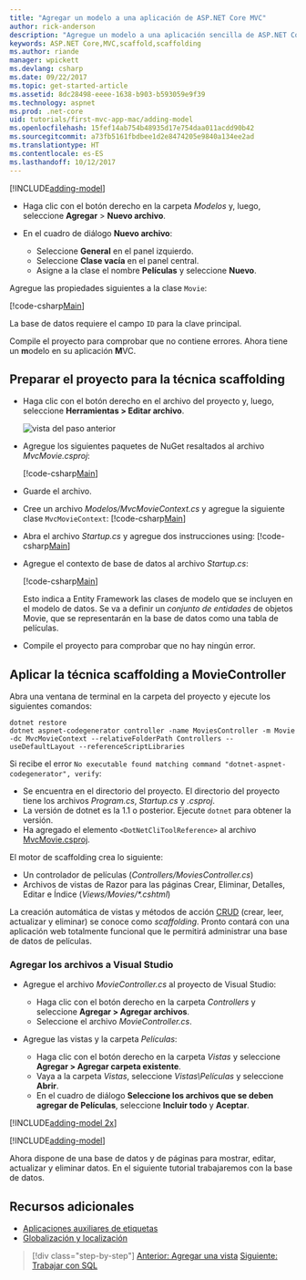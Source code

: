```yaml
---
title: "Agregar un modelo a una aplicación de ASP.NET Core MVC"
author: rick-anderson
description: "Agregue un modelo a una aplicación sencilla de ASP.NET Core."
keywords: ASP.NET Core,MVC,scaffold,scaffolding
ms.author: riande
manager: wpickett
ms.devlang: csharp
ms.date: 09/22/2017
ms.topic: get-started-article
ms.assetid: 8dc28498-eeee-1638-b903-b593059e9f39
ms.technology: aspnet
ms.prod: .net-core
uid: tutorials/first-mvc-app-mac/adding-model
ms.openlocfilehash: 15fef14ab754b48935d17e754daa011acdd90b42
ms.sourcegitcommit: a73fb5161fbdbee1d2e8474205e9840a134ee2ad
ms.translationtype: HT
ms.contentlocale: es-ES
ms.lasthandoff: 10/12/2017
---
```

[!INCLUDE[adding-model](../../includes/mvc-intro/adding-model1.md)]

* Haga clic con el botón derecho en la carpeta *Modelos* y, luego, seleccione **Agregar** > **Nuevo archivo**. 
* En el cuadro de diálogo **Nuevo archivo**:

  * Seleccione **General** en el panel izquierdo.
  * Seleccione **Clase vacía** en el panel central.
  * Asigne a la clase el nombre **Películas** y seleccione **Nuevo**.

Agregue las propiedades siguientes a la clase `Movie`:

[!code-csharp[Main](../../tutorials/first-mvc-app/start-mvc/sample/MvcMovie/Models/MovieNoEF.cs?name=snippet_1)]

La base de datos requiere el campo `ID` para la clave principal.

Compile el proyecto para comprobar que no contiene errores. Ahora tiene un **m**odelo en su aplicación **M**VC.

## <a name="prepare-the-project-for-scaffolding"></a>Preparar el proyecto para la técnica scaffolding

- Haga clic con el botón derecho en el archivo del proyecto y, luego, seleccione **Herramientas > Editar archivo**.

  ![vista del paso anterior](adding-model/_static/1.png)

- Agregue los siguientes paquetes de NuGet resaltados al archivo *MvcMovie.csproj*:
             
  [!code-csharp[Main](../first-mvc-app-xplat/start-mvc/sample/MvcMovie/MvcMovie.csproj?highlight=7,10)]

- Guarde el archivo.

- Cree un archivo *Modelos/MvcMovieContext.cs* y agregue la siguiente clase `MvcMovieContext`:  [!code-csharp[Main](../../tutorials/first-mvc-app-xplat/start-mvc/sample/MvcMovie/Models/MvcMovieContext.cs)]
   
- Abra el archivo *Startup.cs* y agregue dos instrucciones using:  [!code-csharp[Main](../../tutorials/first-mvc-app-xplat/start-mvc/sample/MvcMovie/Startup.cs?name=snippet1&highlight=1,2)]

- Agregue el contexto de base de datos al archivo *Startup.cs*:

   [!code-csharp[Main](../../tutorials/first-mvc-app-xplat/start-mvc/sample/MvcMovie/Startup.cs?name=snippet2&highlight=6-7)]

  Esto indica a Entity Framework las clases de modelo que se incluyen en el modelo de datos. Se va a definir un *conjunto de entidades* de objetos Movie, que se representarán en la base de datos como una tabla de películas.

- Compile el proyecto para comprobar que no hay ningún error.

## <a name="scaffold-the-moviecontroller"></a>Aplicar la técnica scaffolding a MovieController

Abra una ventana de terminal en la carpeta del proyecto y ejecute los siguientes comandos:

```
dotnet restore
dotnet aspnet-codegenerator controller -name MoviesController -m Movie -dc MvcMovieContext --relativeFolderPath Controllers --useDefaultLayout --referenceScriptLibraries 
```
Si recibe el error `No executable found matching command "dotnet-aspnet-codegenerator", verify`:

 * Se encuentra en el directorio del proyecto. El directorio del proyecto tiene los archivos *Program.cs*, *Startup.cs* y *.csproj*.
 * La versión de dotnet es la 1.1 o posterior. Ejecute `dotnet` para obtener la versión.
 * Ha agregado el elemento `<DotNetCliToolReference>` al archivo [MvcMovie.csproj](#prepare-the-project-for-scaffolding).
 
<!--
> [!NOTE]
> If you get an error when the scaffolding command runs, see [issue 444 in the scaffolding repository](https://github.com/aspnet/scaffolding/issues/444) for a workaround.
-->

El motor de scaffolding crea lo siguiente:

* Un controlador de películas (*Controllers/MoviesController.cs*)
* Archivos de vistas de Razor para las páginas Crear, Eliminar, Detalles, Editar e Índice (*Views/Movies/\*.cshtml*)

La creación automática de vistas y métodos de acción [CRUD](https://wikipedia.org/wiki/Create,_read,_update_and_delete) (crear, leer, actualizar y eliminar) se conoce como *scaffolding*. Pronto contará con una aplicación web totalmente funcional que le permitirá administrar una base de datos de películas.

### <a name="add-the-files-to-visual-studio"></a>Agregar los archivos a Visual Studio

* Agregue el archivo *MovieController.cs* al proyecto de Visual Studio:

  * Haga clic con el botón derecho en la carpeta *Controllers* y seleccione **Agregar > Agregar archivos**.
  * Seleccione el archivo *MovieController.cs*.

* Agregue las vistas y la carpeta *Películas*:

  * Haga clic con el botón derecho en la carpeta *Vistas* y seleccione **Agregar > Agregar carpeta existente**.
  * Vaya a la carpeta *Vistas*, seleccione *Vistas\Películas* y seleccione **Abrir**.
  * En el cuadro de diálogo **Seleccione los archivos que se deben agregar de Películas**, seleccione **Incluir todo** y **Aceptar**.

[!INCLUDE[adding-model 2x](../../includes/mvc-intro/adding-model2xp.md)]

[!INCLUDE[adding-model](../../includes/mvc-intro/adding-model3.md)]

Ahora dispone de una base de datos y de páginas para mostrar, editar, actualizar y eliminar datos. En el siguiente tutorial trabajaremos con la base de datos.

## <a name="additional-resources"></a>Recursos adicionales

* [Aplicaciones auxiliares de etiquetas](xref:mvc/views/tag-helpers/intro)
* [Globalización y localización](xref:fundamentals/localization)

>[!div class="step-by-step"]
[Anterior: Agregar una vista](adding-view.md)
[Siguiente: Trabajar con SQL](working-with-sql.md)  
